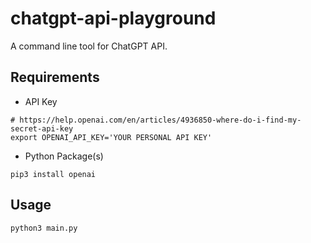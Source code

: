 # chatgpt-api-playground

A command line tool for ChatGPT API.

## Requirements

- API Key

```
# https://help.openai.com/en/articles/4936850-where-do-i-find-my-secret-api-key
export OPENAI_API_KEY='YOUR PERSONAL API KEY'
```

- Python Package(s)

```
pip3 install openai
```

## Usage

```
python3 main.py
```
